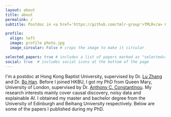 ```yaml
---
layout: about
title: about
permalink: /
subtitle: Postdoc in <a href='https://github.com/tmlr-group'>TMLR</a> Group, HKBU

profile:
  align: left
  image: profile photo.jpg
  image_circular: False # crops the image to make it circular

selected_papers: true # includes a list of papers marked as "selected={true}"
social: true  # includes social icons at the bottom of the page
---
```

I'm a postdoc at Hong Kong Baptist University, supervised by Dr. <a href='https://www.comp.hkbu.edu.hk/v1/?page=profile&id=ericluzhang'> Lu Zhang</a> and Dr. <a href='https://bhanml.github.io/group.html'>Bo Han</a>. Before I joined HKBU, I got my PhD from Queen Mary, University of London, supervised by Dr. <a href='http://constantinou.info'>Anthony C. Constantinou</a>. My research interests mainly cover causal discovery, noisy data and explainable AI. I obtained my master and bachelor degree from the University of Edinburgh and Beihang University respectively. Below are some of the papers I published during my PhD.

